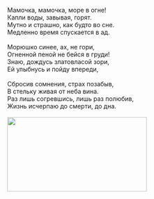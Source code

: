 Мамочка, мамочка, море в огне!<br />
Капли воды, завывая, горят.<br />
Мутно и страшно, как будто во сне.<br />
Медленно время спускается в ад.<br />
<br />
Морюшко синее, ах, не гори,<br />
Огненной пеной не бейся в груди!<br />
Знаю, дождусь златовласой зори,<br />
Ей улыбнусь и пойду впереди,<br />
<br />
Сбросив сомнения, страх позабыв,<br />
В стельку живая от неба вина.<br />
Раз лишь согревшись, лишь раз полюбив,<br />
Жизнь исчерпаю до смерти, до дна.<br />
<br />
<img border="0" height="171" src="https://2.bp.blogspot.com/-HhA-8W9Zkec/VwtUZFw1vNI/AAAAAAAABTI/ECRR3mOOhWU6iMjkgoQ35fIizZs-RtmXQ/s320/65b06aed7e3f6627dd9d2f121d6171cc_109314.jpg" width="320" />